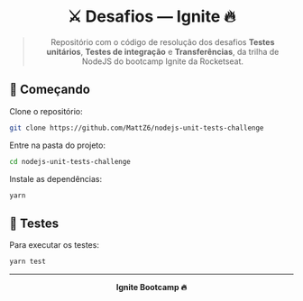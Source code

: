 <div align="center">
  <h1>
    ⚔ Desafios — Ignite 🔥
  </h1>

  > Repositório com o código de resolução dos desafios **Testes unitários**, **Testes de integração** e **Transferências**, da trilha de NodeJS do bootcamp Ignite da Rocketseat.
</div>

## 🎉 Começando

Clone o repositório:

```bash
git clone https://github.com/MattZ6/nodejs-unit-tests-challenge
```

Entre na pasta do projeto:
```bash
cd nodejs-unit-tests-challenge
```

Instale as dependências:

```bash
yarn
```

## 🧪 Testes

Para executar os testes:

```bash
yarn test
```

___

<div align="center">
  <strong>Ignite Bootcamp 🔥</strong>
</div>
